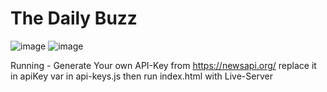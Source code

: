 # The Daily Buzz

![image](https://user-images.githubusercontent.com/129828032/231066716-a339ad83-9c64-454b-b0f6-73d07acff010.png)
![image](https://user-images.githubusercontent.com/129828032/231066793-71d6ac5a-2c5f-49bf-9c2e-3fd535324e11.png)


Running - Generate Your own API-Key from https://newsapi.org/
          replace it in apiKey var in api-keys.js
          then run index.html with Live-Server
